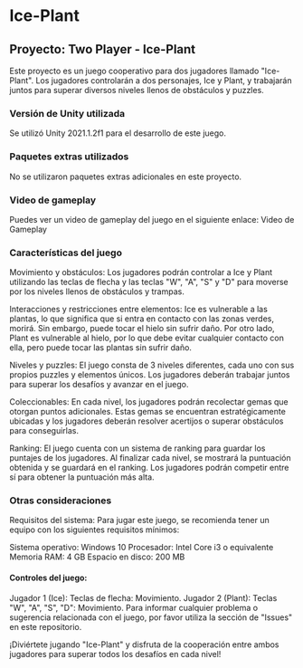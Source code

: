 # Ice-Plant
## Proyecto: Two Player - Ice-Plant
Este proyecto es un juego cooperativo para dos jugadores llamado "Ice-Plant". Los jugadores controlarán a dos personajes, Ice y Plant, y trabajarán juntos para superar diversos niveles llenos de obstáculos y puzzles.

### Versión de Unity utilizada
Se utilizó Unity 2021.1.2f1 para el desarrollo de este juego.

### Paquetes extras utilizados
No se utilizaron paquetes extras adicionales en este proyecto.

### Video de gameplay
Puedes ver un video de gameplay del juego en el siguiente enlace: Video de Gameplay

### Características del juego
Movimiento y obstáculos: Los jugadores podrán controlar a Ice y Plant utilizando las teclas de flecha y las teclas "W", "A", "S" y "D" para moverse por los niveles llenos de obstáculos y trampas.

Interacciones y restricciones entre elementos: Ice es vulnerable a las plantas, lo que significa que si entra en contacto con las zonas verdes, morirá. Sin embargo, puede tocar el hielo sin sufrir daño. Por otro lado, Plant es vulnerable al hielo, por lo que debe evitar cualquier contacto con ella, pero puede tocar las plantas sin sufrir daño.

Niveles y puzzles: El juego consta de  3 niveles diferentes, cada uno con sus propios puzzles y elementos únicos. Los jugadores deberán trabajar juntos para superar los desafíos y avanzar en el juego.

Coleccionables: En cada nivel, los jugadores podrán recolectar gemas que otorgan puntos adicionales. Estas gemas se encuentran estratégicamente ubicadas y los jugadores deberán resolver acertijos o superar obstáculos para conseguirlas.

Ranking: El juego cuenta con un sistema de ranking para guardar los puntajes de los jugadores. Al finalizar cada nivel, se mostrará la puntuación obtenida y se guardará en el ranking. Los jugadores podrán competir entre sí para obtener la puntuación más alta.

### Otras consideraciones
Requisitos del sistema: Para jugar este juego, se recomienda tener un equipo con los siguientes requisitos mínimos:

Sistema operativo: Windows 10
Procesador: Intel Core i3 o equivalente
Memoria RAM: 4 GB
Espacio en disco: 200 MB

#### Controles del juego:

Jugador 1 (Ice):
Teclas de flecha: Movimiento.
Jugador 2 (Plant):
Teclas "W", "A", "S", "D": Movimiento.
Para informar cualquier problema o sugerencia relacionada con el juego, por favor utiliza la sección de "Issues" en este repositorio.

¡Diviértete jugando "Ice-Plant" y disfruta de la cooperación entre ambos jugadores para superar todos los desafíos en cada nivel!
